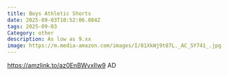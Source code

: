 ```yaml
---
title: Boys Athletic Shorts
date: 2025-09-03T10:52:06.804Z
tags: 2025-09-03
Category: other
description: As low as 9.xx
image: https://m.media-amazon.com/images/I/81XkWj9t87L._AC_SY741_.jpg
---
```

https://amzlink.to/az0EnBWvxIIw9
AD